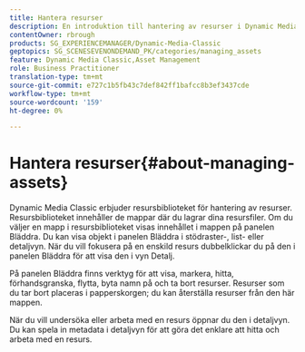 ```yaml
---
title: Hantera resurser
description: En introduktion till hantering av resurser i Dynamic Media Classic
contentOwner: rbrough
products: SG_EXPERIENCEMANAGER/Dynamic-Media-Classic
geptopics: SG_SCENESEVENONDEMAND_PK/categories/managing_assets
feature: Dynamic Media Classic,Asset Management
role: Business Practitioner
translation-type: tm+mt
source-git-commit: e727c1b5fb43c7def842ff1bafcc8b3ef3437cde
workflow-type: tm+mt
source-wordcount: '159'
ht-degree: 0%

---
```



# Hantera resurser{#about-managing-assets}

Dynamic Media Classic erbjuder resursbiblioteket för hantering av resurser. Resursbiblioteket innehåller de mappar där du lagrar dina resursfiler. Om du väljer en mapp i resursbiblioteket visas innehållet i mappen på panelen Bläddra. Du kan visa objekt i panelen Bläddra i stödraster-, list- eller detaljvyn. När du vill fokusera på en enskild resurs dubbelklickar du på den i panelen Bläddra för att visa den i vyn Detalj.

På panelen Bläddra finns verktyg för att visa, markera, hitta, förhandsgranska, flytta, byta namn på och ta bort resurser. Resurser som du tar bort placeras i papperskorgen; du kan återställa resurser från den här mappen.

När du vill undersöka eller arbeta med en resurs öppnar du den i detaljvyn. Du kan spela in metadata i detaljvyn för att göra det enklare att hitta och arbeta med en resurs.
